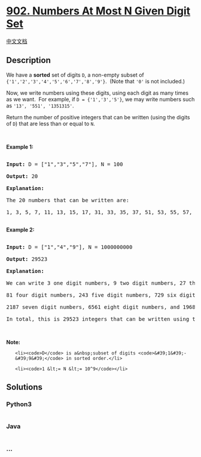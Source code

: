 # [902. Numbers At Most N Given Digit Set](https://leetcode.com/problems/numbers-at-most-n-given-digit-set)

[中文文档](/solution/0900-0999/0902.Numbers%20At%20Most%20N%20Given%20Digit%20Set/README.md)

## Description
<p>We have a <strong>sorted</strong> set of digits <code>D</code>, a non-empty subset of <code>{&#39;1&#39;,&#39;2&#39;,&#39;3&#39;,&#39;4&#39;,&#39;5&#39;,&#39;6&#39;,&#39;7&#39;,&#39;8&#39;,&#39;9&#39;}</code>.&nbsp; (Note that <code>&#39;0&#39;</code> is not included.)</p>



<p>Now, we write numbers using these digits, using each digit as many times as we want.&nbsp; For example, if <code>D = {&#39;1&#39;,&#39;3&#39;,&#39;5&#39;}</code>, we may write numbers such as <code>&#39;13&#39;, &#39;551&#39;, &#39;1351315&#39;</code>.</p>



<p>Return the number of positive integers that can be written (using the digits of <code>D</code>) that are less than or equal to <code>N</code>.</p>



<p>&nbsp;</p>



<p><strong>Example 1:</strong></p>



<pre>

<strong>Input: </strong>D = <span id="example-input-1-1">[&quot;1&quot;,&quot;3&quot;,&quot;5&quot;,&quot;7&quot;]</span>, N = <span id="example-input-1-2">100</span>

<strong>Output: </strong><span id="example-output-1">20</span>

<strong>Explanation: </strong>

The 20 numbers that can be written are:

1, 3, 5, 7, 11, 13, 15, 17, 31, 33, 35, 37, 51, 53, 55, 57, 71, 73, 75, 77.

</pre>



<div>

<p><strong>Example 2:</strong></p>



<pre>

<strong>Input: </strong>D = <span id="example-input-2-1">[&quot;1&quot;,&quot;4&quot;,&quot;9&quot;]</span>, N = <span id="example-input-2-2">1000000000</span>

<strong>Output: </strong><span id="example-output-2">29523</span>

<strong>Explanation: </strong>

We can write 3 one digit numbers, 9 two digit numbers, 27 three digit numbers,

81 four digit numbers, 243 five digit numbers, 729 six digit numbers,

2187 seven digit numbers, 6561 eight digit numbers, and 19683 nine digit numbers.

In total, this is 29523 integers that can be written using the digits of D.</pre>

</div>



<p>&nbsp;</p>



<p><strong>Note:</strong></p>



<ol>

	<li><code>D</code> is a&nbsp;subset of digits <code>&#39;1&#39;-&#39;9&#39;</code> in sorted order.</li>

	<li><code>1 &lt;= N &lt;= 10^9</code></li>

</ol>




## Solutions


<!-- tabs:start -->

### **Python3**

```python

```

### **Java**

```java

```

### **...**
```

```

<!-- tabs:end -->